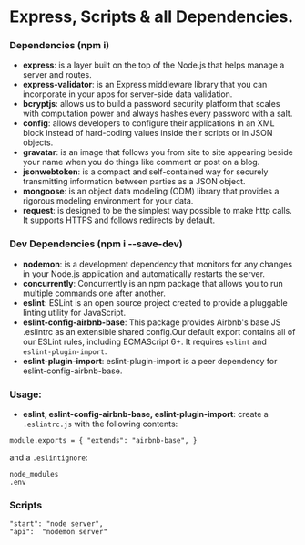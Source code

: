 # Express, Scripts & all Dependencies.

### Dependencies (npm i)

- **express**: is a layer built on the top of the Node.js that helps manage a server and routes.
- **express-validator**: is an Express middleware library that you can incorporate in your apps for server-side data validation.
- **bcryptjs**: allows us to build a password security platform that scales with computation power and always hashes every password with a salt.
- **config**: allows developers to configure their applications in an XML block instead of hard-coding values inside their scripts or in JSON objects.
- **gravatar**: is an image that follows you from site to site appearing beside your name when you do things like comment or post on a blog.
- **jsonwebtoken**: is a compact and self-contained way for securely transmitting information between parties as a JSON object.
- **mongoose**: is an object data modeling (ODM) library that provides a rigorous modeling environment for your data.
- **request**: is designed to be the simplest way possible to make http calls. It supports HTTPS and follows redirects by default.

### Dev Dependencies (npm i --save-dev)
- **nodemon**: is a development dependency that monitors for any changes in your Node.js application and automatically restarts the server.
- **concurrently**: Concurrently is an npm package that allows you to run multiple commands one after another.
- **eslint**: ESLint is an open source project created to provide a pluggable linting utility for JavaScript.
- **eslint-config-airbnb-base**: This package provides Airbnb's base JS .eslintrc as an extensible shared config.Our default export contains all of our ESLint rules, including ECMAScript 6+. It requires `eslint` and `eslint-plugin-import`.
- **eslint-plugin-import**: eslint-plugin-import is a peer dependency for eslint-config-airbnb-base.

### Usage:
- **eslint, eslint-config-airbnb-base, eslint-plugin-import**: create a `.eslintrc.js` with the following contents: 
```
module.exports = { "extends": "airbnb-base", }
```
and a `.eslintignore`:
```
node_modules
.env
```

### Scripts
```
"start": "node server",
"api":  "nodemon server"
```